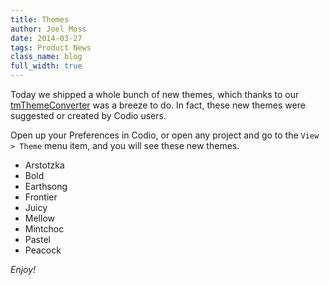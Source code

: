 ```yaml
---
title: Themes
author: Joel Moss
date: 2014-03-27
tags: Product News
class_name: blog
full_width: true
---
```


Today we shipped a whole bunch of new themes, which thanks to our [tmThemeConverter](https://github.com/codio/tmthemeConverter) was a breeze to do. In fact, these new themes were suggested or created by Codio users.

Open up your Preferences in Codio, or open any project and go to the `View > Theme` menu item, and you will see these new themes.

* Arstotzka
* Bold
* Earthsong
* Frontier
* Juicy
* Mellow
* Mintchoc
* Pastel
* Peacock

*Enjoy!*